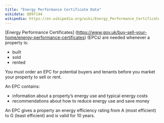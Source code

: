```yaml
---
title: "Energy Performance Certificate Data"
wikidata: Q897144
wikipedia: https://en.wikipedia.org/wiki/Energy_Performance_Certificate_(United_Kingdom)
---
```


[Energy Performance Certificates] (https://www.gov.uk/buy-sell-your-home/energy-performance-certificates) (EPCs) are needed whenever a property is:

* built
* sold
* rented

You must order an EPC for potential buyers and tenants before you market your property to sell or rent.

An EPC contains:

* information about a property’s energy use and typical energy costs
* recommendations about how to reduce energy use and save money

An EPC gives a property an energy efficiency rating from A (most efficient) to G (least efficient) and is valid for 10 years.